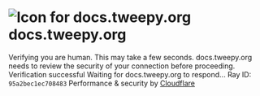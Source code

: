 # ![Icon for docs.tweepy.org](https://docs.tweepy.org/favicon.ico)docs.tweepy.org
Verifying you are human. This may take a few seconds.
docs.tweepy.org needs to review the security of your connection before proceeding.
Verification successful
Waiting for docs.tweepy.org to respond...
Ray ID: `95a2bec1ec708483`
Performance & security by [Cloudflare](https://www.cloudflare.com?utm_source=challenge&utm_campaign=m)

